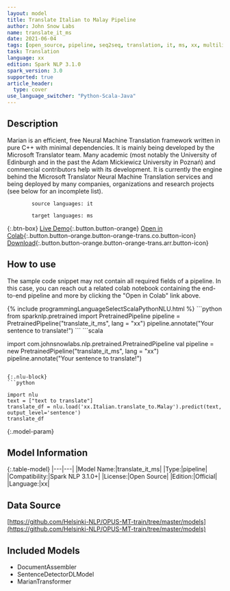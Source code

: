 ```yaml
---
layout: model
title: Translate Italian to Malay Pipeline
author: John Snow Labs
name: translate_it_ms
date: 2021-06-04
tags: [open_source, pipeline, seq2seq, translation, it, ms, xx, multilingual]
task: Translation
language: xx
edition: Spark NLP 3.1.0
spark_version: 3.0
supported: true
article_header:
  type: cover
use_language_switcher: "Python-Scala-Java"
---
```


## Description

Marian is an efficient, free Neural Machine Translation framework written in pure C++ with minimal dependencies. It is mainly being developed by the Microsoft Translator team. Many academic (most notably the University of Edinburgh and in the past the Adam Mickiewicz University in Poznań) and commercial contributors help with its development.
            It is currently the engine behind the Microsoft Translator Neural Machine Translation services and being deployed by many companies, organizations and research projects (see below for an incomplete list).

            source languages: it

            target languages: ms

{:.btn-box}
[Live Demo](https://demo.johnsnowlabs.com/public/TRANSLATION_MARIAN/){:.button.button-orange}
[Open in Colab](https://colab.research.google.com/github/JohnSnowLabs/spark-nlp-workshop/blob/master/tutorials/streamlit_notebooks/TRANSLATION_MARIAN.ipynb){:.button.button-orange.button-orange-trans.co.button-icon}
[Download](https://s3.amazonaws.com/auxdata.johnsnowlabs.com/public/models/translate_it_ms_xx_3.1.0_2.4_1622840105776.zip){:.button.button-orange.button-orange-trans.arr.button-icon}

## How to use

The sample code snippet may not contain all required fields of a pipeline. In this case, you can reach out a related colab notebook containing the end-to-end pipeline and more by clicking the "Open in Colab" link above.




<div class="tabs-box" markdown="1">
{% include programmingLanguageSelectScalaPythonNLU.html %}
```python
from sparknlp.pretrained import PretrainedPipeline 
pipeline = PretrainedPipeline("translate_it_ms", lang = "xx") 
pipeline.annotate("Your sentence to translate!")
```
```scala

import com.johnsnowlabs.nlp.pretrained.PretrainedPipeline
val pipeline = new PretrainedPipeline("translate_it_ms", lang = "xx")
pipeline.annotate("Your sentence to translate!")
```

{:.nlu-block}
```python

import nlu
text = ["text to translate"]
translate_df = nlu.load('xx.Italian.translate_to.Malay').predict(text, output_level='sentence')
translate_df
```
</div>

{:.model-param}
## Model Information

{:.table-model}
|---|---|
|Model Name:|translate_it_ms|
|Type:|pipeline|
|Compatibility:|Spark NLP 3.1.0+|
|License:|Open Source|
|Edition:|Official|
|Language:|xx|

## Data Source

[https://github.com/Helsinki-NLP/OPUS-MT-train/tree/master/models](https://github.com/Helsinki-NLP/OPUS-MT-train/tree/master/models)

## Included Models

- DocumentAssembler
- SentenceDetectorDLModel
- MarianTransformer